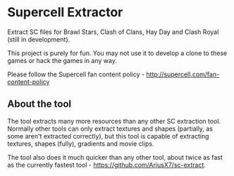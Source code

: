 # Supercell Extractor
Extract SC files for Brawl Stars, Clash of Clans, Hay Day and Clash Royal (still in development).

This project is purely for fun. You may not use it to develop a clone to these games or hack the games in any way.

Please follow the Supercell fan content policy - http://supercell.com/fan-content-policy

## About the tool

The tool extracts many more resources than any other SC extraction tool. Normally other tools can only extract textures and shapes (partially, as some aren't extracted correctly), but this tool is capable of extracting textures, shapes (fully), gradients and movie clips.

The tool also does it much quicker than any other tool, about twice as fast as the currently fastest tool - https://github.com/AriusX7/sc-extract.

